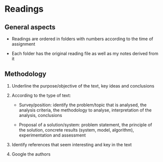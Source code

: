 # Readings

## General aspects

-   Readings are ordered in folders with numbers according to the time of assignment

-   Each folder has the original reading file as well as my notes derived from it

## Methodology

1. Underline the purpose/objective of the text, key ideas and conclusions

2. According to the type of text:

    - Survey/position: identify the problem/topic that is analysed, the analysis criteria, the methodology to analyse, interpretation of the analysis, conclusions

    - Proposal of a solution/system: problem statement, the principle of the solution, concrete results (system, model, algorithm), experimentation and assessment

3. Identify references that seem interesting and key in the text

4. Google the authors

